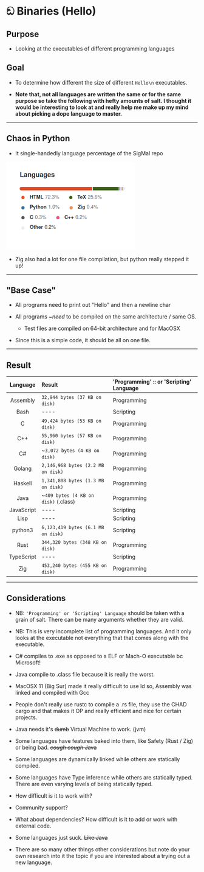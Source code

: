 # ඞ Binaries (Hello)

## Purpose 
* Looking at the executables of different programming languages

## Goal
* To determine how different the size of different `Hello\n` executables.

* **Note that, not all languages are written the same or for the same purpose so take the following with hefty amounts of salt. I thought it would be interesting to look at and really help me make up my mind about picking a dope language to master.**

---

## Chaos in Python
* It single-handedly language percentage of the SigMal repo

![](https://github.com/AOrps/SigMal/blob/master/educational-material/sem3/img/python_bruh.png)


* Zig also had a lot for one file compilation, but python really stepped it up!

---

## "Base Case"
* All programs need to print out "Hello" and then a newline char

* All programs ~_need_ to be compiled on the same architecture / same OS.
	* Test files are compiled on 64-bit architecture and for MacOSX

* Since this is a simple code, it should be all on one file.

---

## Result 

| Language | Result | 'Programming' :: or 'Scripting' Language
| :--: | :--- | :---
| Assembly | `32,944 bytes (37 KB on disk)` | Programming 
| Bash | ---- | Scripting
| C | `49,424 bytes (53 KB on disk)` | Programming
| C++ | `55,960 bytes (57 KB on disk)` | Programming
| C# | ~`3,072 bytes (4 KB on disk)` | Programming
| Golang | `2,146,968 bytes (2.2 MB on disk)` | Programming
| Haskell | `1,341,808 bytes (1.3 MB on disk)` | Programming
| Java | ~`409 bytes (4 KB on disk)` (.class) | Programming
| JavaScript | ---- | Scripting
| Lisp | ---- | Scripting
| python3 | `6,123,419 bytes (6.1 MB on disk)` | Scripting
| Rust | `344,320 bytes (348 KB on disk)` | Programming
| TypeScript | ---- | Scripting
| Zig | `453,240 bytes (455 KB on disk)` | Programming

---

## Considerations
* NB: `'Programming' or 'Scripting' Language` should be taken with a grain of salt. There can be many arguments whether they are valid.

* NB: This is very incomplete list of programming languages. And it only looks at the executable not everything that that comes along with the executable.

* C# compiles to .exe as opposed to a ELF or Mach-O executable bc Microsoft!
* Java compile to .class file because it is really the worst.

* MacOSX 11 (Big Sur) made it really difficult to use ld so, Assembly was linked and compiled with Gcc

* People don't really use rustc to compile a .rs file, they use the CHAD cargo and that makes it OP and really efficient and nice for certain projects.

* Java needs it's ~~dumb~~ Virtual Machine to work. (jvm)
<!-- AOrps does not like Java -->

* Some languages have features baked into them, like Safety (Rust / Zig) or being bad. ~~*cough cough* Java~~

* Some languages are dynamically linked while others are statically compiled. 

* Some languages have Type inference while others are statically typed. There are even varying levels of being statically typed.

* How difficult is it to work with?

* Community support? 

* What about dependencies? How difficult is it to add or work with external code. 

* Some languages just suck. ~~Like Java~~

* There are so many other things other considerations but note do your own research into it the topic if you are interested about a trying out a new language.
